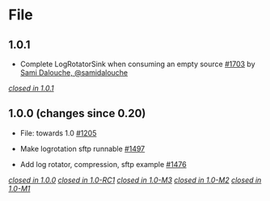 # File

## 1.0.1

* Complete LogRotatorSink when consuming an empty source [#1703](https://github.com/akka/alpakka/pull/1703) by [Sami Dalouche, @samidalouche](https://github.com/samidalouche)

[*closed in 1.0.1*](https://github.com/akka/alpakka/issues?q=is%3Aclosed+milestone%3A1.0.1+label%3Ap%3Afile)


## 1.0.0 (changes since 0.20)

* File: towards 1.0 [#1205](https://github.com/akka/alpakka/pull/1205)

* Make logrotation sftp runnable [#1497](https://github.com/akka/alpakka/pull/1497)

* Add log rotator, compression, sftp example [#1476](https://github.com/akka/alpakka/pull/1476)   

[*closed in 1.0.0*](https://github.com/akka/alpakka/issues?q=is%3Aclosed+milestone%3A1.0.0+label%3Ap%3Afile)
[*closed in 1.0-RC1*](https://github.com/akka/alpakka/issues?q=is%3Aclosed+milestone%3A1.0-RC1+label%3Ap%3Afile)
[*closed in 1.0-M3*](https://github.com/akka/alpakka/issues?q=is%3Aclosed+milestone%3A1.0-M3+label%3Ap%3Afile)
[*closed in 1.0-M2*](https://github.com/akka/alpakka/issues?q=is%3Aclosed+milestone%3A1.0-M2+label%3Ap%3Afile)
[*closed in 1.0-M1*](https://github.com/akka/alpakka/issues?q=is%3Aclosed+milestone%3A1.0-M1+label%3Ap%3Afile)
